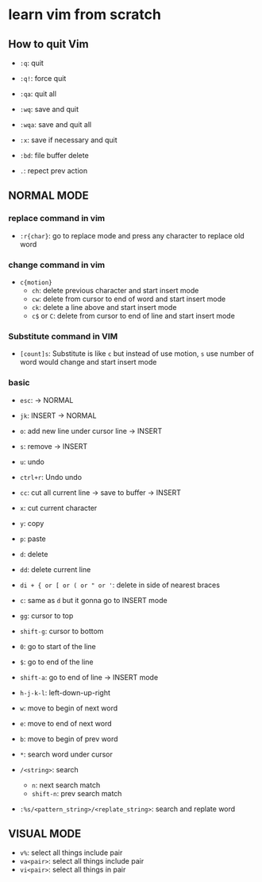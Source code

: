 # learn vim from scratch

## How to quit Vim

- `:q`: quit
- `:q!`: force quit
- `:qa`: quit all
- `:wq`: save and quit
- `:wqa`: save and quit all
- `:x`: save if necessary and quit

- `:bd`: file buffer delete
- `.`: repect prev action

## NORMAL MODE

### replace command in vim

- `:r{char}`: go to replace mode and press any character to replace old word

### change command in vim

- `c{motion}`
  - `ch`: delete previous character and start insert mode
  - `cw`: delete from cursor to end of word and start insert mode
  - `ck`: delete a line above and start insert mode
  - `c$` or `C`: delete from cursor to end of line and start insert mode

### Substitute command in VIM

- `[count]s`: Substitute is like `c` but instead of use motion, `s` use number of word would change and start insert mode

### basic

- `esc`: -> NORMAL
- `jk`: INSERT -> NORMAL
- `o`: add new line under cursor line -> INSERT
- `s`: remove -> INSERT
- `u`: undo
- `ctrl+r`: Undo undo

- `cc`: cut all current line -> save to buffer -> INSERT
- `x`: cut current character
- `y`: copy
- `p`: paste

- `d`: delete
- `dd`: delete current line
- `di + { or [ or ( or " or '`: delete in side of nearest braces
- `c`: same as `d` but it gonna go to INSERT mode

- `gg`: cursor to top
- `shift-g`: cursor to bottom
- `0`: go to start of the line
- `$`: go to end of the line
- `shift-a`: go to end of line -> INSERT mode
- `h-j-k-l`: left-down-up-right
- `w`: move to begin of next word
- `e`: move to end of next word
- `b`: move to begin of prev word

- `*`: search word under cursor
- `/<string>`: search <string>

  - `n`: next search match
  - `shift-n`: prev search match

- `:%s/<pattern_string>/<replate_string>`: search and replate word

## VISUAL MODE

- `v%`: select all things include pair
- `va<pair>`: select all things include pair
- `vi<pair>`: select all things in pair
